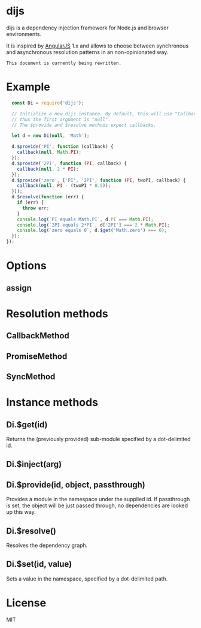 # dijs

dijs is a dependency injection framework for Node.js and browser environments.

It is inspired by [AngularJS](http://www.angularjs.org/) 1.x and allows to
choose between synchronous and asynchronous resolution patterns in an
non-opinionated way.

````
This document is currently being rewritten.
````

# Example
````js
  const Di = require('dijs');

  // Initialize a new dijs instance. By default, this will use "CallbackMethod",
  // thus the first argument is "null".
  // The $provide and $resolve methods expect callbacks.

  let d = new Di(null, 'Math');

  d.$provide('PI', function (callback) {
    callback(null, Math.PI);
  });
  d.$provide('2PI', function (PI, callback) {
    callback(null, 2 * PI);
  });
  d.$provide('zero', ['PI', '2PI', function (PI, twoPI, callback) {
    callback(null, PI - (twoPI * 0.5));
  }]);
  d.$resolve(function (err) {
    if (err) {
      throw err;
    }
    console.log(`PI equals Math.PI`, d.PI === Math.PI);
    console.log(`2PI equals 2*PI`, d['2PI'] === 2 * Math.PI);
    console.log(`zero equals 0`, d.$get('Math.zero') === 0);
  });
});
````
# Options
## assign

# Resolution methods

## CallbackMethod

## PromiseMethod

## SyncMethod

# Instance methods

## Di.$get(id)

Returns the (previously provided) sub-module specified by a dot-delimited id.

## Di.$inject(arg)

## Di.$provide(id, object, passthrough)

Provides a module in the namespace under the supplied id. If passthrough is
set, the object will be just passed through, no dependencies are looked up this
way.

## Di.$resolve()

Resolves the dependency graph.

## Di.$set(id, value)

Sets a value in the namespace, specified by a dot-delimited path.

# License

MIT
